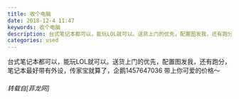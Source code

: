 ```yaml
---
title: 收个电脑
date: 2018-12-4 11:47
keywords: 收个电脑
description: 台式笔记本都可以，能玩LOL就可以。送货上门的优先，配置图发我，还有跑分，笔记本最好带有外设，传家宝就算了，企鹅1457647036 带上你可爱的价格～
categories: used
---
```

<td class="t_f" id="postmessage_2403845">

台式笔记本都可以，能玩LOL就可以。送货上门的优先，配置图发我，还有跑分，笔记本最好带有外设，传家宝就算了，企鹅1457647036 带上你可爱的价格～</td>
###### 转载自[菲龙网]